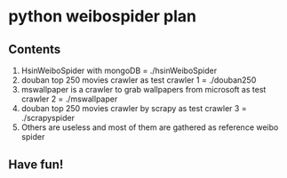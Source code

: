 # python weibospider plan

## Contents

1. HsinWeiboSpider with mongoDB = ./hsinWeiboSpider  
2. douban top 250 movies crawler as test crawler 1 = ./douban250  
3. mswallpaper is a crawler to grab wallpapers from microsoft as test crawler 2 = ./mswallpaper  
4. douban top 250 movies crawler by scrapy as test crawler 3 = ./scrapyspider  
5. Others are useless and most of them are gathered as reference weibo spider


## Have fun!